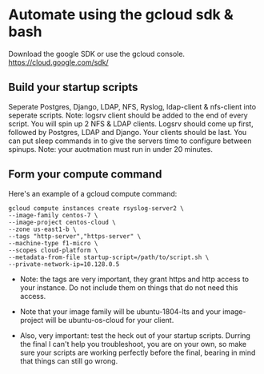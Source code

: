 # Automate using the gcloud sdk & bash

Download the google SDK or use the gcloud console.  https://cloud.google.com/sdk/

## Build your startup scripts
Seperate Postgres, Django, LDAP, NFS, Ryslog, ldap-client & nfs-client into seperate scripts.  Note: logsrv client should be added to the 
end of every script.  You will spin up 2 NFS & LDAP clients.  Logsrv should come up first,
followed by Postgres, LDAP and Django.  Your clients should be last.
You can put sleep commands in to give the servers time to configure between spinups.  Note:
your auotmation must run in under 20 minutes.

## Form your compute command
Here's an example of a gcloud compute command:

```
gcloud compute instances create rsyslog-server2 \
--image-family centos-7 \
--image-project centos-cloud \
--zone us-east1-b \
--tags "http-server","https-server" \
--machine-type f1-micro \
--scopes cloud-platform \
--metadata-from-file startup-script=/path/to/script.sh \
--private-network-ip=10.128.0.5
```

   * Note: the tags are very important, they grant https and http access to your instance.  Do not include them on things that do 
not need this access.  
   * Note that your image family will be ubuntu-1804-lts and your image-project will be ubuntu-os-cloud for your client. 
   
   * Also, very important: test the heck out of your startup scripts.  Durring the final I can't help you troubleshoot, you are on your own, so make sure your scripts are working perfectly before the final, bearing in mind that things can still go wrong.
